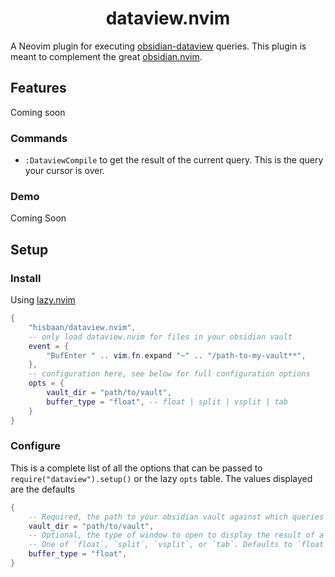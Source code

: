 <h1 align="center">dataview.nvim</h1>

A Neovim plugin for executing [obsidian-dataview](https://github.com/blacksmithgu/obsidian-dataview) queries. This plugin is meant to complement the great [obsidian.nvim](https://github.com/epwalsh/obsidian.nvim).

## Features

Coming soon

### Commands

- `:DataviewCompile` to get the result of the current query. This is the query your cursor is over.

### Demo

Coming Soon

## Setup

### Install

Using [lazy.nvim](https://github.com/folke/lazy.nvim)

```lua
{
    "hisbaan/dataview.nvim",
    -- only load dataview.nvim for files in your obsidian vault
    event = {
        "BufEnter " .. vim.fn.expand "~" .. "/path-to-my-vault**",
    },
    -- configuration here, see below for full configuration options
    opts = {
        vault_dir = "path/to/vault",
        buffer_type = "float", -- float | split | vsplit | tab
    }
}
```

### Configure

This is a complete list of all the options that can be passed to `require("dataview").setup()` or the lazy `opts` table. The values displayed are the defaults

```lua
{
    -- Required, the path to your obsidian vault against which queries will be run
    vault_dir = "path/to/vault",
    -- Optional, the type of window to open to display the result of a dataview query
    -- One of `float`, `split`, `vsplit`, or `tab`. Defaults to `float`
    buffer_type = "float",
}
```
